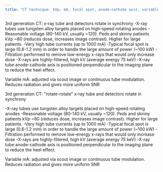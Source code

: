 ```yaml
---
title: "CT technique: kVp, mA, focal spot, anode-cathode axis, variable mA"
---
```

3rd generation CT: x-ray tube and detectors rotate in synchrony
-X-ray tubes use tungsten alloy targets placed on high-speed rotating anodes
-Reasonable voltage (80-140 kV, usually ~120). Peds and skinny patients kVp ~80 (reduces dose, increases image contrast). Higher for large patients.
-Very high tube currents (up to 1000 mA)
-Typical focal spot is large (0.6-1.2 mm) in order to handle the large amount of power (~100 kW)
-Filtration performed to remove low-energy x-rays that would only increase dose
-X-rays are highly-filtered, high kV (average energy 75 keV)
-X-ray tube anode-cathode axis is positioned perpendicular to the imaging plane to reduce the heel effect.

Variable mA: adjusted via scout image or continuous tube modulation.
Reduces radiation and gives more uniform SNR

3rd generation CT: &quot;rotate-rotate&quot; x-ray tube and detectors rotate in synchrony

-X-ray tubes use tungsten alloy targets placed on high-speed rotating anodes
-Reasonable voltage (80-140 kV, usually ~120). Peds and skinny patients kVp ~80 (reduces dose, increases image contrast). Higher for large patients.
-Very high tube currents (up to 1000 mA)
-Typical focal spot is large (0.6-1.2 mm) in order to handle the large amount of power (~100 kW)
-Filtration performed to remove low-energy x-rays that would only increase dose
-X-rays are highly-filtered, high kV (average energy 75 keV)
-X-ray tube anode-cathode axis is positioned perpendicular to the imaging plane to reduce the heel effect.

Variable mA: adjusted via scout image or continuous tube modulation.
Reduces radiation and gives more uniform SNR

